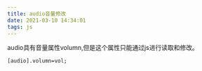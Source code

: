 ```yaml
---
title: audio音量修改
date: 2021-03-10 14:34:01
tags: js
---
```


audio具有音量属性volumn,但是这个属性只能通过js进行读取和修改。

```
[audio].volumn=vol;
```

